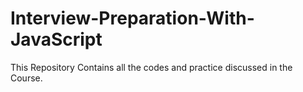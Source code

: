 # Interview-Preparation-With-JavaScript
This Repository Contains all the codes and practice discussed in the Course.
